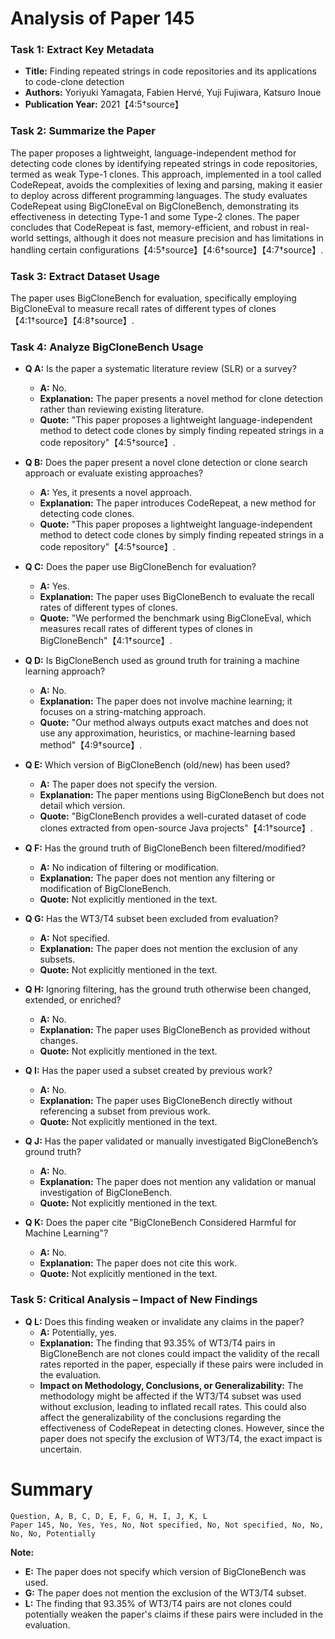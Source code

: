 # Analysis of Paper 145

### Task 1: Extract Key Metadata

- **Title:** Finding repeated strings in code repositories and its applications to code-clone detection
- **Authors:** Yoriyuki Yamagata, Fabien Hervé, Yuji Fujiwara, Katsuro Inoue
- **Publication Year:** 2021【4:5†source】

### Task 2: Summarize the Paper

The paper proposes a lightweight, language-independent method for detecting code clones by identifying repeated strings in code repositories, termed as weak Type-1 clones. This approach, implemented in a tool called CodeRepeat, avoids the complexities of lexing and parsing, making it easier to deploy across different programming languages. The study evaluates CodeRepeat using BigCloneEval on BigCloneBench, demonstrating its effectiveness in detecting Type-1 and some Type-2 clones. The paper concludes that CodeRepeat is fast, memory-efficient, and robust in real-world settings, although it does not measure precision and has limitations in handling certain configurations【4:5†source】【4:6†source】【4:7†source】.

### Task 3: Extract Dataset Usage

The paper uses BigCloneBench for evaluation, specifically employing BigCloneEval to measure recall rates of different types of clones【4:1†source】【4:8†source】.

### Task 4: Analyze BigCloneBench Usage

- **Q A:** Is the paper a systematic literature review (SLR) or a survey?
  - **A:** No.
  - **Explanation:** The paper presents a novel method for clone detection rather than reviewing existing literature.
  - **Quote:** "This paper proposes a lightweight language-independent method to detect code clones by simply finding repeated strings in a code repository"【4:5†source】.

- **Q B:** Does the paper present a novel clone detection or clone search approach or evaluate existing approaches?
  - **A:** Yes, it presents a novel approach.
  - **Explanation:** The paper introduces CodeRepeat, a new method for detecting code clones.
  - **Quote:** "This paper proposes a lightweight language-independent method to detect code clones by simply finding repeated strings in a code repository"【4:5†source】.

- **Q C:** Does the paper use BigCloneBench for evaluation?
  - **A:** Yes.
  - **Explanation:** The paper uses BigCloneBench to evaluate the recall rates of different types of clones.
  - **Quote:** "We performed the benchmark using BigCloneEval, which measures recall rates of different types of clones in BigCloneBench"【4:1†source】.

- **Q D:** Is BigCloneBench used as ground truth for training a machine learning approach?
  - **A:** No.
  - **Explanation:** The paper does not involve machine learning; it focuses on a string-matching approach.
  - **Quote:** "Our method always outputs exact matches and does not use any approximation, heuristics, or machine-learning based method"【4:9†source】.

- **Q E:** Which version of BigCloneBench (old/new) has been used?
  - **A:** The paper does not specify the version.
  - **Explanation:** The paper mentions using BigCloneBench but does not detail which version.
  - **Quote:** "BigCloneBench provides a well-curated dataset of code clones extracted from open-source Java projects"【4:1†source】.

- **Q F:** Has the ground truth of BigCloneBench been filtered/modified?
  - **A:** No indication of filtering or modification.
  - **Explanation:** The paper does not mention any filtering or modification of BigCloneBench.
  - **Quote:** Not explicitly mentioned in the text.

- **Q G:** Has the WT3/T4 subset been excluded from evaluation?
  - **A:** Not specified.
  - **Explanation:** The paper does not mention the exclusion of any subsets.
  - **Quote:** Not explicitly mentioned in the text.

- **Q H:** Ignoring filtering, has the ground truth otherwise been changed, extended, or enriched?
  - **A:** No.
  - **Explanation:** The paper uses BigCloneBench as provided without changes.
  - **Quote:** Not explicitly mentioned in the text.

- **Q I:** Has the paper used a subset created by previous work?
  - **A:** No.
  - **Explanation:** The paper uses BigCloneBench directly without referencing a subset from previous work.
  - **Quote:** Not explicitly mentioned in the text.

- **Q J:** Has the paper validated or manually investigated BigCloneBench’s ground truth?
  - **A:** No.
  - **Explanation:** The paper does not mention any validation or manual investigation of BigCloneBench.
  - **Quote:** Not explicitly mentioned in the text.

- **Q K:** Does the paper cite "BigCloneBench Considered Harmful for Machine Learning"?
  - **A:** No.
  - **Explanation:** The paper does not cite this work.
  - **Quote:** Not explicitly mentioned in the text.

### Task 5: Critical Analysis – Impact of New Findings

- **Q L:** Does this finding weaken or invalidate any claims in the paper?
  - **A:** Potentially, yes.
  - **Explanation:** The finding that 93.35% of WT3/T4 pairs in BigCloneBench are not clones could impact the validity of the recall rates reported in the paper, especially if these pairs were included in the evaluation.
  - **Impact on Methodology, Conclusions, or Generalizability:** The methodology might be affected if the WT3/T4 subset was used without exclusion, leading to inflated recall rates. This could also affect the generalizability of the conclusions regarding the effectiveness of CodeRepeat in detecting clones. However, since the paper does not specify the exclusion of WT3/T4, the exact impact is uncertain.

# Summary

```plaintext
Question, A, B, C, D, E, F, G, H, I, J, K, L
Paper 145, No, Yes, Yes, No, Not specified, No, Not specified, No, No, No, No, Potentially
```

**Note:**  
- **E:** The paper does not specify which version of BigCloneBench was used.
- **G:** The paper does not mention the exclusion of the WT3/T4 subset.
- **L:** The finding that 93.35% of WT3/T4 pairs are not clones could potentially weaken the paper's claims if these pairs were included in the evaluation.
